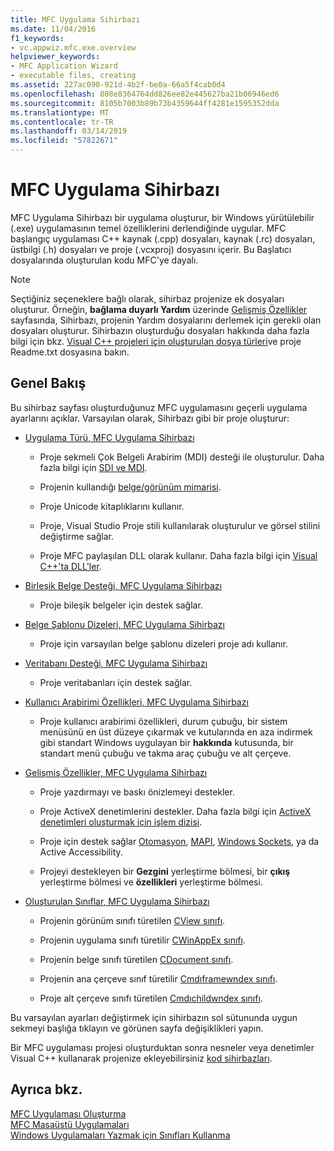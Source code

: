 ```yaml
---
title: MFC Uygulama Sihirbazı
ms.date: 11/04/2016
f1_keywords:
- vc.appwiz.mfc.exe.overview
helpviewer_keywords:
- MFC Application Wizard
- executable files, creating
ms.assetid: 227ac090-921d-4b2f-be0a-66a5f4cab0d4
ms.openlocfilehash: 808e8364764dd826ee82e445627ba21b06946ed6
ms.sourcegitcommit: 8105b7003b89b73b4359644ff4281e1595352dda
ms.translationtype: MT
ms.contentlocale: tr-TR
ms.lasthandoff: 03/14/2019
ms.locfileid: "57822671"
---
```

# <a name="mfc-application-wizard"></a>MFC Uygulama Sihirbazı

MFC Uygulama Sihirbazı bir uygulama oluşturur, bir Windows yürütülebilir (.exe) uygulamasının temel özelliklerini derlendiğinde uygular. MFC başlangıç uygulaması C++ kaynak (.cpp) dosyaları, kaynak (.rc) dosyaları, üstbilgi (.h) dosyaları ve proje (.vcxproj) dosyasını içerir. Bu Başlatıcı dosyalarında oluşturulan kodu MFC'ye dayalı.

> [!NOTE]
>  Seçtiğiniz seçeneklere bağlı olarak, sihirbaz projenize ek dosyaları oluşturur. Örneğin, **bağlama duyarlı Yardım** üzerinde [Gelişmiş Özellikler](../../mfc/reference/advanced-features-mfc-application-wizard.md) sayfasında, Sihirbazı, projenin Yardım dosyalarını derlemek için gerekli olan dosyaları oluşturur. Sihirbazın oluşturduğu dosyaları hakkında daha fazla bilgi için bkz. [Visual C++ projeleri için oluşturulan dosya türleri](../../build/reference/file-types-created-for-visual-cpp-projects.md)ve proje Readme.txt dosyasına bakın.

## <a name="overview"></a>Genel Bakış

Bu sihirbaz sayfası oluşturduğunuz MFC uygulamasını geçerli uygulama ayarlarını açıklar. Varsayılan olarak, Sihirbazı gibi bir proje oluşturur:

- [Uygulama Türü, MFC Uygulama Sihirbazı](../../mfc/reference/application-type-mfc-application-wizard.md)

   - Proje sekmeli Çok Belgeli Arabirim (MDI) desteği ile oluşturulur. Daha fazla bilgi için [SDI ve MDI](../../mfc/sdi-and-mdi.md).

   - Projenin kullandığı [belge/görünüm mimarisi](../../mfc/document-view-architecture.md).

   - Proje Unicode kitaplıklarını kullanır.

   - Proje, Visual Studio Proje stili kullanılarak oluşturulur ve görsel stilini değiştirme sağlar.

   - Proje MFC paylaşılan DLL olarak kullanır. Daha fazla bilgi için [Visual C++'ta DLL'ler](../../build/dlls-in-visual-cpp.md).

- [Birleşik Belge Desteği, MFC Uygulama Sihirbazı](../../mfc/reference/compound-document-support-mfc-application-wizard.md)

   - Proje bileşik belgeler için destek sağlar.

- [Belge Şablonu Dizeleri, MFC Uygulama Sihirbazı](../../mfc/reference/document-template-strings-mfc-application-wizard.md)

   - Proje için varsayılan belge şablonu dizeleri proje adı kullanır.

- [Veritabanı Desteği, MFC Uygulama Sihirbazı](../../mfc/reference/database-support-mfc-application-wizard.md)

   - Proje veritabanları için destek sağlar.

- [Kullanıcı Arabirimi Özellikleri, MFC Uygulama Sihirbazı](../../mfc/reference/user-interface-features-mfc-application-wizard.md)

   - Proje kullanıcı arabirimi özellikleri, durum çubuğu, bir sistem menüsünü en üst düzeye çıkarmak ve kutularında en aza indirmek gibi standart Windows uygulayan bir **hakkında** kutusunda, bir standart menü çubuğu ve takma araç çubuğu ve alt çerçeve.

- [Gelişmiş Özellikler, MFC Uygulama Sihirbazı](../../mfc/reference/advanced-features-mfc-application-wizard.md)

   - Proje yazdırmayı ve baskı önizlemeyi destekler.

   - Proje ActiveX denetimlerini destekler. Daha fazla bilgi için [ActiveX denetimleri oluşturmak için işlem dizisi](../../mfc/sequence-of-operations-for-creating-activex-controls.md).

   - Proje için destek sağlar [Otomasyon](../../mfc/automation.md), [MAPI](../../mfc/mapi-support-in-mfc.md), [Windows Sockets](../../mfc/windows-sockets-in-mfc.md), ya da Active Accessibility.

   - Projeyi destekleyen bir **Gezgini** yerleştirme bölmesi, bir **çıkış** yerleştirme bölmesi ve **özellikleri** yerleştirme bölmesi.

- [Oluşturulan Sınıflar, MFC Uygulama Sihirbazı](../../mfc/reference/generated-classes-mfc-application-wizard.md)

   - Projenin görünüm sınıfı türetilen [CView sınıfı](../../mfc/reference/cview-class.md).

   - Projenin uygulama sınıfı türetilir [CWinAppEx sınıfı](../../mfc/reference/cwinappex-class.md).

   - Projenin belge sınıfı türetilen [CDocument sınıfı](../../mfc/reference/cdocument-class.md).

   - Projenin ana çerçeve sınıf türetilir [Cmdıframewndex sınıfı](../../mfc/reference/cmdiframewndex-class.md).

   - Proje alt çerçeve sınıfı türetilen [Cmdıchildwndex sınıfı](../../mfc/reference/cmdichildwndex-class.md).

Bu varsayılan ayarları değiştirmek için sihirbazın sol sütununda uygun sekmeyi başlığa tıklayın ve görünen sayfa değişiklikleri yapın.

Bir MFC uygulaması projesi oluşturduktan sonra nesneler veya denetimler Visual C++ kullanarak projenize ekleyebilirsiniz [kod sihirbazları](../../ide/adding-functionality-with-code-wizards-cpp.md).

## <a name="see-also"></a>Ayrıca bkz.

[MFC Uygulaması Oluşturma](../../mfc/reference/creating-an-mfc-application.md)<br/>
[MFC Masaüstü Uygulamaları](../../mfc/mfc-desktop-applications.md)<br/>
[Windows Uygulamaları Yazmak için Sınıfları Kullanma](../../mfc/using-the-classes-to-write-applications-for-windows.md)
